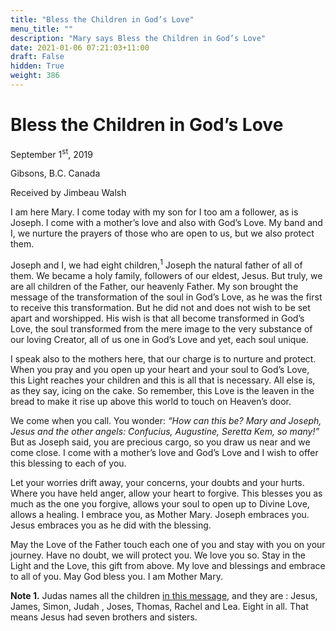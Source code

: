```yaml
---
title: "Bless the Children in God’s Love"
menu_title: ""
description: "Mary says Bless the Children in God’s Love"
date: 2021-01-06 07:21:03+11:00
draft: False
hidden: True
weight: 386
---
```

# Bless the Children in God’s Love

September 1<sup>st</sup>, 2019

Gibsons, B.C. Canada

Received by Jimbeau Walsh

I am here Mary. I come today with my son for I too am a follower, as is Joseph. I come with a mother’s love and also with God’s Love. My band and I, we nurture the prayers of those who are open to us, but we also protect them.

Joseph and I, we had eight children,<sup>1</sup> Joseph the natural father of all of them. We became a holy family, followers of our eldest, Jesus. But truly, we are all children of the Father, our heavenly Father. My son brought the message of the transformation of the soul in God’s Love, as he was the first to receive this transformation. But he did not and does not wish to be set apart and worshipped. His wish is that all become transformed in God’s Love, the soul transformed from the mere image to the very substance of our loving Creator, all of us one in God’s Love and yet, each soul unique.

I speak also to the mothers here, that our charge is to nurture and protect. When you pray and you open up your heart and your soul to God’s Love, this Light reaches your children and this is all that is necessary. All else is, as they say, icing on the cake. So remember, this Love is the leaven in the bread to make it rise up above this world to touch on Heaven’s door.

We come when you call. You wonder: *“How can this be? Mary and Joseph, Jesus and the other angels: Confucius, Augustine, Seretta Kem, so many!”* But as Joseph said, you are precious cargo, so you draw us near and we come close. I come with a mother’s love and God’s Love and I wish to offer this blessing to each of you.

Let your worries drift away, your concerns, your doubts and your hurts. Where you have held anger, allow your heart to forgive. This blesses you as much as the one you forgive, allows your soul to open up to Divine Love, allows a healing. I embrace you, as Mother Mary. Joseph embraces you. Jesus embraces you as he did with the blessing.

May the Love of the Father touch each one of you and stay with you on your journey. Have no doubt, we will protect you. We love you so. Stay in the Light and the Love, this gift from above.
 My love and blessings and embrace to all of you. May God bless you. I am Mother Mary.

**Note 1.** Judas names all the children [in this message](https://new-birth.net/contemporary-messages/messages-sorted-year/messages-2001/the-education-of-jesus-in-egypt-hr-8-oct-2001/), and they are : Jesus, James, Simon, Judah , Joses,  Thomas, Rachel and Lea. Eight in all. That means Jesus had seven brothers and sisters.
